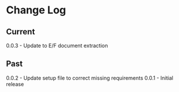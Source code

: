 # Change Log

## Current

0.0.3 - Update to E/F document extraction

## Past

0.0.2 - Update setup file to correct missing requirements
0.0.1 - Initial release
